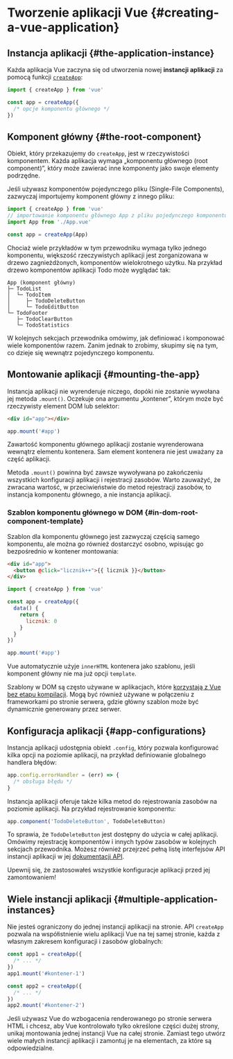 # Tworzenie aplikacji Vue {#creating-a-vue-application}

## Instancja aplikacji {#the-application-instance}

Każda aplikacja Vue zaczyna się od utworzenia nowej **instancji aplikacji** za pomocą funkcji [`createApp`](/api/application#createapp):

```js
import { createApp } from 'vue'

const app = createApp({
  /* opcje komponentu głównego */
})
```

## Komponent główny {#the-root-component}

Obiekt, który przekazujemy do `createApp`, jest w rzeczywistości komponentem. Każda aplikacja wymaga „komponentu głównego (root component)”, który może zawierać inne komponenty jako swoje elementy podrzędne.

Jeśli używasz komponentów pojedynczego pliku (Single-File Components), zazwyczaj importujemy komponent główny z innego pliku:

```js
import { createApp } from 'vue'
// importowanie komponentu głównego App z pliku pojedynczego komponentu
import App from './App.vue'

const app = createApp(App)
```

Chociaż wiele przykładów w tym przewodniku wymaga tylko jednego komponentu, większość rzeczywistych aplikacji jest zorganizowana w drzewo zagnieżdżonych, komponentów wielokrotnego użytku. Na przykład drzewo komponentów aplikacji Todo może wyglądać tak:

```
App (komponent główny)
├─ TodoList
│  └─ TodoItem
│     ├─ TodoDeleteButton
│     └─ TodoEditButton
└─ TodoFooter
   ├─ TodoClearButton
   └─ TodoStatistics
```

W kolejnych sekcjach przewodnika omówimy, jak definiować i komponować wiele komponentów razem. Zanim jednak to zrobimy, skupimy się na tym, co dzieje się wewnątrz pojedynczego komponentu.

## Montowanie aplikacji {#mounting-the-app}

Instancja aplikacji nie wyrenderuje niczego, dopóki nie zostanie wywołana jej metoda `.mount()`. Oczekuje ona argumentu „kontener”, którym może być rzeczywisty element DOM lub selektor:

```html
<div id="app"></div>
```

```js
app.mount('#app')
```

Zawartość komponentu głównego aplikacji zostanie wyrenderowana wewnątrz elementu kontenera. Sam element kontenera nie jest uważany za część aplikacji.

Metoda `.mount()` powinna być zawsze wywoływana po zakończeniu wszystkich konfiguracji aplikacji i rejestracji zasobów. Warto zauważyć, że zwracana wartość, w przeciwieństwie do metod rejestracji zasobów, to instancja komponentu głównego, a nie instancja aplikacji.

### Szablon komponentu głównego w DOM {#in-dom-root-component-template}

Szablon dla komponentu głównego jest zazwyczaj częścią samego komponentu, ale można go również dostarczyć osobno, wpisując go bezpośrednio w kontener montowania:

```html
<div id="app">
  <button @click="licznik++">{{ licznik }}</button>
</div>
```

```js
import { createApp } from 'vue'

const app = createApp({
  data() {
    return {
      licznik: 0
    }
  }
})

app.mount('#app')
```

Vue automatycznie użyje `innerHTML` kontenera jako szablonu, jeśli komponent główny nie ma już opcji `template`.

Szablony w DOM są często używane w aplikacjach, które [korzystają z Vue bez etapu kompilacji](/guide/quick-start.html#using-vue-from-cdn). Mogą być również używane w połączeniu z frameworkami po stronie serwera, gdzie główny szablon może być dynamicznie generowany przez serwer.

## Konfiguracja aplikacji {#app-configurations}

Instancja aplikacji udostępnia obiekt `.config`, który pozwala konfigurować kilka opcji na poziomie aplikacji, na przykład definiowanie globalnego handlera błędów:

```js
app.config.errorHandler = (err) => {
  /* obsługa błędu */
}
```

Instancja aplikacji oferuje także kilka metod do rejestrowania zasobów na poziomie aplikacji. Na przykład rejestrowanie komponentu:

```js
app.component('TodoDeleteButton', TodoDeleteButton)
```

To sprawia, że `TodoDeleteButton` jest dostępny do użycia w całej aplikacji. Omówimy rejestrację komponentów i innych typów zasobów w kolejnych sekcjach przewodnika. Możesz również przejrzeć pełną listę interfejsów API instancji aplikacji w jej [dokumentacji API](/api/application).

Upewnij się, że zastosowałeś wszystkie konfiguracje aplikacji przed jej zamontowaniem!

## Wiele instancji aplikacji {#multiple-application-instances}

Nie jesteś ograniczony do jednej instancji aplikacji na stronie. API `createApp` pozwala na współistnienie wielu aplikacji Vue na tej samej stronie, każda z własnym zakresem konfiguracji i zasobów globalnych:

```js
const app1 = createApp({
  /* ... */
})
app1.mount('#kontener-1')

const app2 = createApp({
  /* ... */
})
app2.mount('#kontener-2')
```

Jeśli używasz Vue do wzbogacenia renderowanego po stronie serwera HTML i chcesz, aby Vue kontrolowało tylko określone części dużej strony, unikaj montowania jednej instancji Vue na całej stronie. Zamiast tego utwórz wiele małych instancji aplikacji i zamontuj je na elementach, za które są odpowiedzialne.

